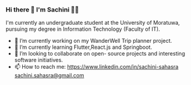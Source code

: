 ### Hi there 👋 I'm Sachini 👩‍💻

I'm currently an undergraduate student at the University of Moratuwa, pursuing my degree in Information Technology (Faculty of IT).

- 🔭 I’m currently working on my WanderWell Trip planner project.
- 🌱 I’m currently learning Flutter,React.js and Springboot.
- 👯 I’m looking to collaborate on open- source projects and interesting software initiatives.
- 📫 How to reach me: https://www.linkedin.com/in/sachini-sahasra
sachini.sahasra@gmail.com


